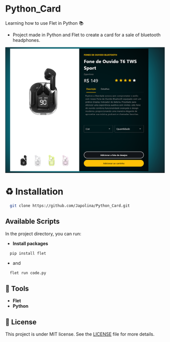 # Python_Card
Learning how to use Flet in Python 📚

- Project made in Python and Flet to create a card for a sale of bluetooth headphones.
<img src="/card.PNG"/>

# ♻️ Installation
```bash
  git clone https://github.com/Japolina/Python_Card.git
```
## Available Scripts

In the project directory, you can run:
- **Install packages**
```bash
  pip install flet
```
- and
```bash
  flet run code.py
```

## 🔨 Tools
- **Flet**
- **Python**

## 📜 License
This project is under MIT license. See the <a href="https://github.com/Japolina/Python_Card/blob/master/LICENSE">LICENSE</a> file for more details.
